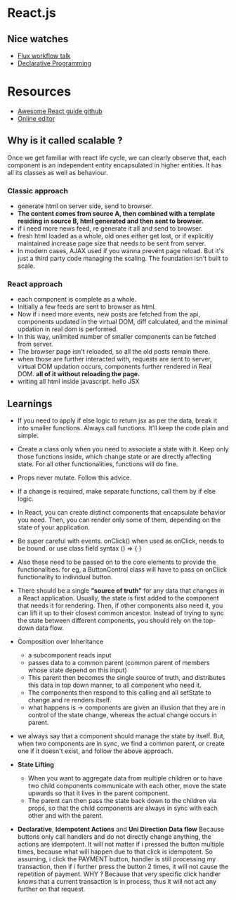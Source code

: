 # React.js

## Nice watches
- [Flux workflow talk ](https://www.youtube.com/watch?v=xsSnOQynTHs)
- [Declarative Programming](https://youtu.be/yGh0bjzj4IQ)

# Resources
- [Awesome React guide github](https://github.com/enaqx/awesome-react#react-and-socketio)
- [Online editor](https://codesandbox.io/)


## Why is it called scalable ?
Once we get familiar with react life cycle, we can clearly observe that,
each component is an independent entity encapsulated in higher entities.
It has all its classes as well as behaviour.

### Classic approach
- generate html on server side, send to browser.
- **The content comes from source A, then combined with a template residing in source B,
html generated and then sent to browser.**
- if i need more news feed, re generate it all and send to browser.
- fresh html loaded as a whole, old ones either get lost, or
if explicitly maintained increase page size that needs to be sent from server.
- In modern cases, AJAX used if you wanna prevent page reload. But it's just a third party code managing the scaling.
The foundation isn't built to scale.

### React approach
- each component is complete as a whole.
- Initially a few feeds are sent to browser as html.
- Now if i need more events, new posts are fetched from the api,
components updated in the virtual DOM, diff calculated, and the minimal updation in real dom is performed.
- In this way, unlimited number of smaller components can be fetched from server.
- The browser page isn't reloaded, so all the old posts remain there.
- when those are further interacted with, requests are sent to server, virtual DOM updation occurs,
components further rendered in Real DOM. **all of it without reloading the page.**
- writing all html inside javascript. hello JSX


## Learnings

- If you need to apply if else logic to return jsx as per the data, break it into smaller functions.
Always call functions. It'll keep the code plain and simple.
- Create a class only when you need to associate a state with it. Keep only those functions inside,
which change state or are directly affecting state. For all other functionalities, functions will do fine.
- Props never mutate. Follow this advice.
- If a change is required, make separate functions, call them by if else logic.

- In React, you can create distinct components that encapsulate behavior you need.
Then, you can render only some of them, depending on the state of your application.

- Be super careful with events. onClick() when used as onClick, needs to be bound. or use class field syntax () => { }

- Also these need to be passed on to the core elements to provide the functionalities. for eg, a ButtonControl class
will have to pass on onClick functionality to individual button.

- There should be a single **“source of truth”** for any data that changes in a React application. Usually, the state is first added to the component that needs it for rendering. Then, if other components also need it, you can lift it up to their closest common ancestor. Instead of trying to sync the state between different components, you should rely on the top-down data flow.

- Composition over Inheritance
	- a subcomponent reads input
	- passes data to a common parent (common parent of members whose state depend on this input)
	- This parent then becomes the single source of truth, and distributes this data in top down manner, to all component who need it.
	- The components then respond to this calling and all setState to change and re renders itself.
	- what happens is -> components are given an illusion that they are in control of the state change, whereas the actual change occurs in parent.

- we always say that a component should manage the state by itself. But, when two components are in sync,
we find a common parent, or create one if it doesn't exist, and follow the above approach.

- **State Lifting** 
	- When you want to aggregate data from multiple children or to have two child components communicate with each other, move the state upwards so that it lives in the parent component. 
	- The parent can then pass the state back down to the children via props, so that the child components are always in sync with each other and with the parent.

- **Declarative**, **Idempotent Actions** and **Uni Direction Data flow**
Because buttons only call handlers and do not directly change anything,
the actions are idempotent. It will not matter if i pressed the button multiple times, because what will happen due to that click is idempotent. So assuming, i click the PAYMENT button, handler is still processing my transaction,
then if i further press the button 2 times, it will not cause the repetition of payment. 
WHY ? Because that very specific click handler knows that a current transaction is in process, thus it will not act
any further on that request.